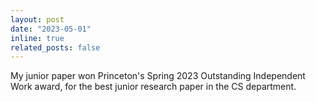 ```yaml
---
layout: post
date: "2023-05-01"
inline: true
related_posts: false
---
```


My junior paper won Princeton's Spring 2023 Outstanding Independent Work award, for the best junior research paper in the CS department.